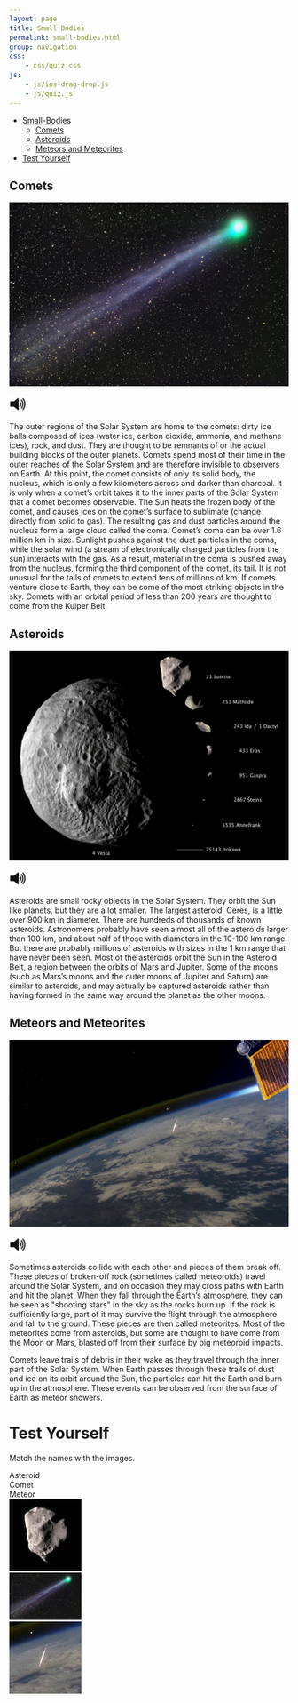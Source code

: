 ```yaml
---
layout: page
title: Small Bodies
permalink: small-bodies.html
group: navigation
css:
    - css/quiz.css
js:
    - js/ios-drag-drop.js
    - js/quiz.js
---
```


<script>
function toggleSound(el) {
    var audioElem = el;
    var found = false;
    while (found === false) {
        audioElem = audioElem.nextSibling;
        if (audioElem.tagName === "AUDIO") {
            found = true;
        }
    }

    if (audioElem.paused || audioElem.paused)
        audioElem.play();
    else
        audioElem.pause();
}
</script>

* [Small-Bodies](#)
  * [Comets](#comets)
  * [Asteroids](#asteroids)
  * [Meteors and Meteorites](#meteors-and-meteorites)
* [Test Yourself](#test-yourself)

## Comets
![Comets](img/comet.jpg)

<img class="player" src="img/speaker-icon.svg" alt="Click to play sound" onclick="toggleSound(this)" width="30" height="30">
<audio class="audio">
  <source src="speech/comets.wav" type="audio/wav">
Your browser does not support this audio format (wav).
</audio>

The outer regions of the Solar System are home to the comets: dirty ice balls composed of ices (water ice, carbon dioxide, ammonia, and methane ices), rock, and dust. They are thought to be remnants of or the actual building blocks of the outer planets. Comets spend most of their time in the outer reaches of the Solar System and are therefore invisible to observers on Earth. At this point, the comet consists of only its solid body, the nucleus, which is only a few kilometers across and darker than charcoal. It is only when a comet’s orbit takes it to the inner parts of the Solar System that a comet becomes observable. The Sun heats the frozen body of the comet, and causes ices on the comet’s surface to sublimate (change directly from solid to gas). The resulting gas and dust particles around the nucleus form a large cloud called the coma. Comet’s coma can be over 1.6 million km in size. Sunlight pushes against the dust particles in the coma, while the solar wind (a stream of electronically charged particles from the sun) interacts with the gas. As a result, material in the coma is pushed away from the nucleus, forming the third component of the comet, its tail. It is not unusual for the tails of comets to extend tens of millions of km. If comets venture close to Earth, they can be some of the most striking objects in the sky. Comets with an orbital period of less than 200 years are thought to come from the Kuiper Belt.

## Asteroids
![Asteroids](img/asteroids.jpg)

<img class="player" src="img/speaker-icon.svg" alt="Click to play sound" onclick="toggleSound(this)" width="30" height="30">
<audio class="audio">
  <source src="speech/asteroids.wav" type="audio/wav">
Your browser does not support this audio format (wav).
</audio>

Asteroids are small rocky objects in the Solar System. They orbit the Sun like planets, but they are a lot smaller. The largest asteroid, Ceres, is a little over 900 km in diameter. There are hundreds of thousands of known asteroids. Astronomers probably have seen almost all of the asteroids larger than 100 km, and about half of those with diameters in the 10-100 km range. But there are probably millions of asteroids with sizes in the 1 km range that have never been seen. Most of the asteroids orbit the Sun in the Asteroid Belt, a region between the orbits of Mars and Jupiter. Some of the moons (such as Mars’s moons and the outer moons of Jupiter and Saturn) are similar to asteroids, and may actually be captured asteroids rather than having formed in the same way around the planet as the other moons.

## Meteors and Meteorites
![Meteors](img/ISS-meteor.jpg)

<img class="player" src="img/speaker-icon.svg" alt="Click to play sound" onclick="toggleSound(this)" width="30" height="30">
<audio class="audio">
  <source src="speech/meteors.wav" type="audio/wav">
Your browser does not support this audio format (wav).
</audio>

Sometimes asteroids collide with each other and pieces of them break off. These pieces of broken-off rock (sometimes called meteoroids) travel around the Solar System, and on occasion they may cross paths with Earth and hit the planet. When they fall through the Earth’s atmosphere, they can be seen as "shooting stars" in the sky as the rocks burn up. If the rock is sufficiently large, part of it may survive the flight through the atmosphere and fall to the ground. These pieces are then called meteorites. Most of the meteorites come from asteroids, but some are thought to have come from the Moon or Mars, blasted off from their surface by big meteoroid impacts.

Comets leave trails of debris in their wake as they travel through the inner part of the Solar System. When Earth passes through these trails of dust and ice on its orbit around the Sun, the particles can hit the Earth and burn up in the atmosphere. These events can be observed from the surface of Earth as meteor showers.

# Test Yourself
Match the names with the images.

<script>
window.onload = function init() {
    var quiz1 = new DragDropQuiz({
        trailMode: true,
        alertResult: false,
    });
};
var iosDragDropShim = { enableEnterLeave: true };
</script>

<div class="dragScriptContainer">
    <div id="answerDiv">
        <div class="dragDropSmallBox">Asteroid</div>
        <div class="dragDropSmallBox">Comet</div>
        <div class="dragDropSmallBox">Meteor</div>
    </div>
    <div id="questionDiv">
        <div class="col">
            <div class="imgContainer"><img src="img/130/asteroid.jpg" alt="Asteroid"></div>
            <div class="destinationBox"></div>
        </div>
        <div class="col">
            <div class="imgContainer"><img src="img/130/comet.jpg" alt="Comet"></div>
            <div class="destinationBox"></div>
        </div>
        <div class="col">
            <div class="imgContainer"><img src="img/130/ISS-meteor.jpg" alt="Meteor"></div>
            <div class="destinationBox"></div>
        </div>
    </div>
</div>
